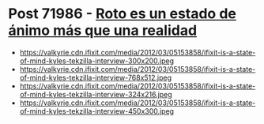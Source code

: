# Post 71986 - [Roto es un estado de ánimo más que una realidad](https://www.ifixit.com/News/71986/roto-es-un-estado-de-animo-mas-que-una-realidad)

- https://valkyrie.cdn.ifixit.com/media/2012/03/05153858/ifixit-is-a-state-of-mind-kyles-tekzilla-interview-300x200.jpeg
- https://valkyrie.cdn.ifixit.com/media/2012/03/05153858/ifixit-is-a-state-of-mind-kyles-tekzilla-interview-768x512.jpeg
- https://valkyrie.cdn.ifixit.com/media/2012/03/05153858/ifixit-is-a-state-of-mind-kyles-tekzilla-interview-324x216.jpeg
- https://valkyrie.cdn.ifixit.com/media/2012/03/05153858/ifixit-is-a-state-of-mind-kyles-tekzilla-interview-450x300.jpeg
